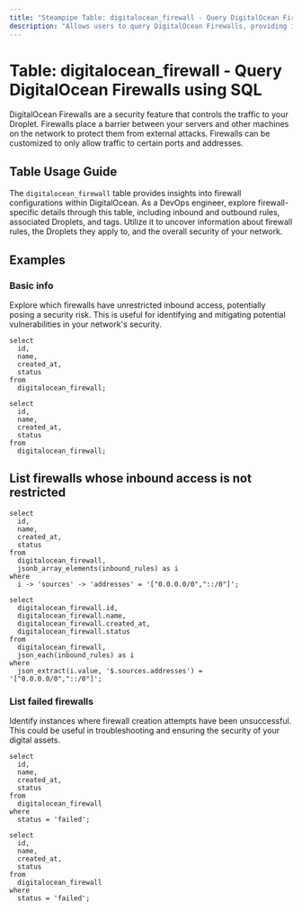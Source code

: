 ```yaml
---
title: "Steampipe Table: digitalocean_firewall - Query DigitalOcean Firewalls using SQL"
description: "Allows users to query DigitalOcean Firewalls, providing insights into firewall configurations and rules."
---
```


# Table: digitalocean_firewall - Query DigitalOcean Firewalls using SQL

DigitalOcean Firewalls are a security feature that controls the traffic to your Droplet. Firewalls place a barrier between your servers and other machines on the network to protect them from external attacks. Firewalls can be customized to only allow traffic to certain ports and addresses.

## Table Usage Guide

The `digitalocean_firewall` table provides insights into firewall configurations within DigitalOcean. As a DevOps engineer, explore firewall-specific details through this table, including inbound and outbound rules, associated Droplets, and tags. Utilize it to uncover information about firewall rules, the Droplets they apply to, and the overall security of your network.

## Examples

### Basic info
Explore which firewalls have unrestricted inbound access, potentially posing a security risk. This is useful for identifying and mitigating potential vulnerabilities in your network's security.

```sql+postgres
select
  id,
  name,
  created_at,
  status
from
  digitalocean_firewall;
```

```sql+sqlite
select
  id,
  name,
  created_at,
  status
from
  digitalocean_firewall;
```

## List firewalls whose inbound access is not restricted

```sql+postgres
select
  id,
  name,
  created_at,
  status
from
  digitalocean_firewall,
  jsonb_array_elements(inbound_rules) as i
where
  i -> 'sources' -> 'addresses' = '["0.0.0.0/0","::/0"]';
```

```sql+sqlite
select
  digitalocean_firewall.id,
  digitalocean_firewall.name,
  digitalocean_firewall.created_at,
  digitalocean_firewall.status
from
  digitalocean_firewall,
  json_each(inbound_rules) as i
where
  json_extract(i.value, '$.sources.addresses') = '["0.0.0.0/0","::/0"]';
```

### List failed firewalls
Identify instances where firewall creation attempts have been unsuccessful. This could be useful in troubleshooting and ensuring the security of your digital assets.

```sql+postgres
select
  id,
  name,
  created_at,
  status
from
  digitalocean_firewall
where
  status = 'failed';
```

```sql+sqlite
select
  id,
  name,
  created_at,
  status
from
  digitalocean_firewall
where
  status = 'failed';
```